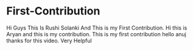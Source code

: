 # First-Contribution
Hi Guys This Is Rushi Solanki And This is my First Contribution.
Hi this is Aryan and this is my contribution.
This is my first contribution
hello anuj thanks for this video. Very Helpful
